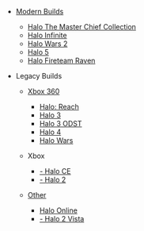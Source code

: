 - [Modern Builds](#modern-halo)
 
  - [Halo The Master Chief Collection](#halo-the-master-chief-collection)
  - [Halo Infinite](#halo-infinite)
  - [Halo Wars 2](#halo-wars-2)
  - [Halo 5](#halo-5)
  - [Halo Fireteam Raven](#halo-fireteam-raven)

- Legacy Builds
  
  - [Xbox 360](#xbox-360)
    
    - [Halo: Reach](#halo-reach)
    - [Halo 3](#halo-3)
    - [Halo 3 ODST](#halo-3-odst)
    - [Halo 4](#halo-4)
    - [Halo Wars](#halo-wars)
  
  - Xbox
  
    - [ - Halo CE](#)
    - [ - Halo 2](#)

  - [Other](#other)
  
    - [Halo Online](#halo-online)
    - [ - Halo 2 Vista](#)

